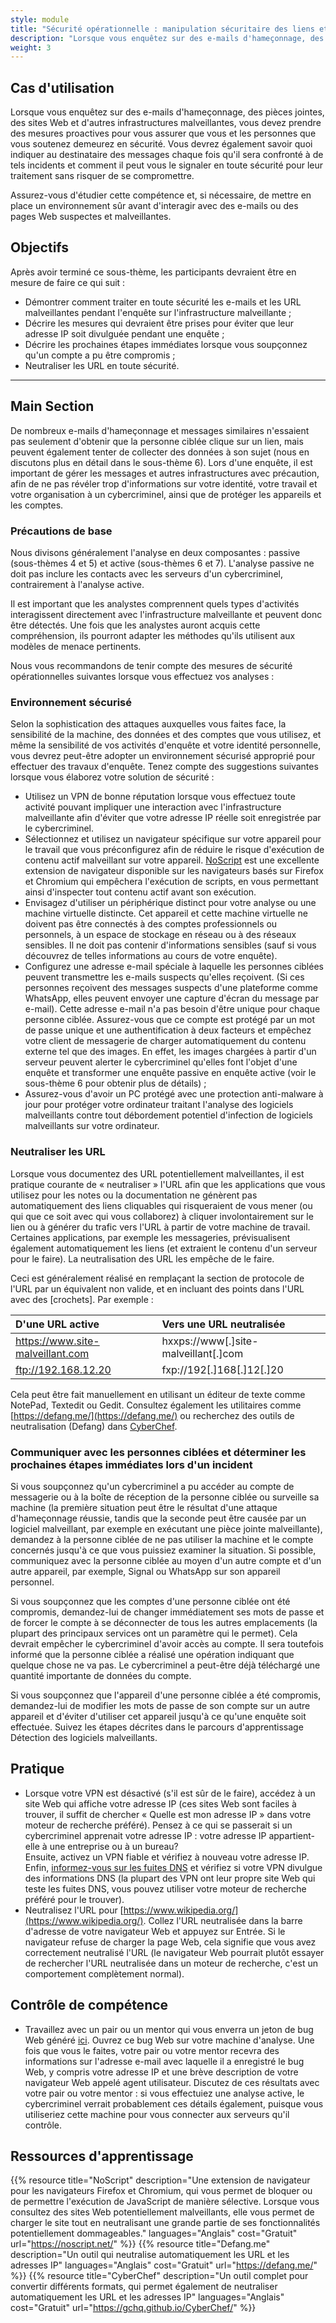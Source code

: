 ```yaml
---
style: module
title: "Sécurité opérationnelle : manipulation sécuritaire des liens et de l'infrastructure"
description: "Lorsque vous enquêtez sur des e-mails d'hameçonnage, des pièces jointes, des sites Web et d'autres infrastructures malveillantes, vous devez prendre des mesures proactives pour vous assurer que vous et les personnes que vous soutenez demeurez en sécurité. Assurez-vous d'étudier cette compétence et, si nécessaire, de mettre en place un environnement sûr avant d'interagir avec des e-mails ou des pages Web suspectes et malveillantes."
weight: 3
---
```


## Cas d'utilisation

Lorsque vous enquêtez sur des e-mails d'hameçonnage, des pièces jointes, des sites Web et d'autres infrastructures malveillantes, vous devez prendre des mesures proactives pour vous assurer que vous et les personnes que vous soutenez demeurez en sécurité. Vous devrez également savoir quoi indiquer au destinataire des messages chaque fois qu'il sera confronté à de tels incidents et comment il peut vous le signaler en toute sécurité pour leur traitement sans risquer de se compromettre.

Assurez-vous d'étudier cette compétence et, si nécessaire, de mettre en place un environnement sûr avant d'interagir avec des e-mails ou des pages Web suspectes et malveillantes.

## Objectifs

Après avoir terminé ce sous-thème, les participants devraient être en mesure de faire ce qui suit :

- Démontrer comment traiter en toute sécurité les e-mails et les URL malveillantes pendant l'enquête sur l'infrastructure malveillante ;
- Décrire les mesures qui devraient être prises pour éviter que leur adresse IP soit divulguée pendant une enquête ;
- Décrire les prochaines étapes immédiates lorsque vous soupçonnez qu'un compte a pu être compromis ;
- Neutraliser les URL en toute sécurité.

---

## Main Section

De nombreux e-mails d'hameçonnage et messages similaires n'essaient pas seulement d'obtenir que la personne ciblée clique sur un lien, mais peuvent également tenter de collecter des données à son sujet (nous en discutons plus en détail dans le sous-thème 6). Lors d'une enquête, il est important de gérer les messages et autres infrastructures avec précaution, afin de ne pas révéler trop d'informations sur votre identité, votre travail et votre organisation à un cybercriminel, ainsi que de protéger les appareils et les comptes.

### Précautions de base

Nous divisons généralement l'analyse en deux composantes : passive (sous-thèmes 4 et 5) et active (sous-thèmes 6 et 7). L'analyse passive ne doit pas inclure les contacts avec les serveurs d'un cybercriminel, contrairement à l'analyse active.

Il est important que les analystes comprennent quels types d'activités interagissent directement avec l'infrastructure malveillante et peuvent donc être détectés. Une fois que les analystes auront acquis cette compréhension, ils pourront adapter les méthodes qu'ils utilisent aux modèles de menace pertinents.

Nous vous recommandons de tenir compte des mesures de sécurité opérationnelles suivantes lorsque vous effectuez vos analyses :

### Environnement sécurisé

Selon la sophistication des attaques auxquelles vous faites face, la sensibilité de la machine, des données et des comptes que vous utilisez, et même la sensibilité de vos activités d'enquête et votre identité personnelle, vous devrez peut-être adopter un environnement sécurisé approprié pour effectuer des travaux d'enquête. Tenez compte des suggestions suivantes lorsque vous élaborez votre solution de sécurité :

- Utilisez un VPN de bonne réputation lorsque vous effectuez toute activité pouvant impliquer une interaction avec l'infrastructure malveillante afin d'éviter que votre adresse IP réelle soit enregistrée par le cybercriminel.
- Sélectionnez et utilisez un navigateur spécifique sur votre appareil pour le travail que vous préconfigurez afin de réduire le risque d'exécution de contenu actif malveillant sur votre appareil. [NoScript](https://noscript.net/) est une excellente extension de navigateur disponible sur les navigateurs basés sur Firefox et Chromium qui empêchera l'exécution de scripts, en vous permettant ainsi d'inspecter tout contenu actif avant son exécution.
- Envisagez d'utiliser un périphérique distinct pour votre analyse ou une machine virtuelle distincte. Cet appareil et cette machine virtuelle ne doivent pas être connectés à des comptes professionnels ou personnels, à un espace de stockage en réseau ou à des réseaux sensibles. Il ne doit pas contenir d'informations sensibles (sauf si vous découvrez de telles informations au cours de votre enquête).
- Configurez une adresse e-mail spéciale à laquelle les personnes ciblées peuvent transmettre les e-mails suspects qu'elles reçoivent. (Si ces personnes reçoivent des messages suspects d'une plateforme comme WhatsApp, elles peuvent envoyer une capture d'écran du message par e-mail). Cette adresse e-mail n'a pas besoin d'être unique pour chaque personne ciblée. Assurez-vous que ce compte est protégé par un mot de passe unique et une authentification à deux facteurs et empêchez votre client de messagerie de charger automatiquement du contenu externe tel que des images. En effet, les images chargées à partir d'un serveur peuvent alerter le cybercriminel qu'elles font l'objet d'une enquête et transformer une enquête passive en enquête active (voir le sous-thème 6 pour obtenir plus de détails) ;
- Assurez-vous d'avoir un PC protégé avec une protection anti-malware à jour pour protéger votre ordinateur traitant l'analyse des logiciels malveillants contre tout débordement potentiel d'infection de logiciels malveillants sur votre ordinateur.

### Neutraliser les URL

Lorsque vous documentez des URL potentiellement malveillantes, il est pratique courante de « neutraliser » l'URL afin que les applications que vous utilisez pour les notes ou la documentation ne génèrent pas automatiquement des liens cliquables qui risqueraient de vous mener (ou qui que ce soit avec qui vous collaborez) à cliquer involontairement sur le lien ou à générer du trafic vers l'URL à partir de votre machine de travail. Certaines applications, par exemple les messageries, prévisualisent également automatiquement les liens (et extraient le contenu d'un serveur pour le faire). La neutralisation des URL les empêche de le faire.

Ceci est généralement réalisé en remplaçant la section de protocole de l'URL par un équivalent non valide, et en incluant des points dans l'URL avec des [crochets]. Par exemple :

| D'une URL active                 | Vers une URL neutralisée             |
| :------------------------------- | :----------------------------------- |
| https://www.site-malveillant.com | hxxps://www[.]site-malveillant[.]com |
| ftp://192.168.12.20              | fxp://192[.]168[.]12[.]20            |

Cela peut être fait manuellement en utilisant un éditeur de texte comme NotePad, Textedit ou Gedit. Consultez également les utilitaires comme [https://defang.me/](https://defang.me/) ou recherchez des outils de neutralisation (Defang) dans [CyberChef](https://gchq.github.io/CyberChef).

### Communiquer avec les personnes ciblées et déterminer les prochaines étapes immédiates lors d'un incident

Si vous soupçonnez qu'un cybercriminel a pu accéder au compte de messagerie ou à la boîte de réception de la personne ciblée ou surveille sa machine (la première situation peut être le résultat d'une attaque d'hameçonnage réussie, tandis que la seconde peut être causée par un logiciel malveillant, par exemple en exécutant une pièce jointe malveillante), demandez à la personne ciblée de ne pas utiliser la machine et le compte concernés jusqu'à ce que vous puissiez examiner la situation. Si possible, communiquez avec la personne ciblée au moyen d'un autre compte et d'un autre appareil, par exemple, Signal ou WhatsApp sur son appareil personnel.

Si vous soupçonnez que les comptes d'une personne ciblée ont été compromis, demandez-lui de changer immédiatement ses mots de passe et de forcer le compte à se déconnecter de tous les autres emplacements (la plupart des principaux services ont un paramètre qui le permet). Cela devrait empêcher le cybercriminel d'avoir accès au compte. Il sera toutefois informé que la personne ciblée a réalisé une opération indiquant que quelque chose ne va pas. Le cybercriminel a peut-être déjà téléchargé une quantité importante de données du compte.

Si vous soupçonnez que l'appareil d'une personne ciblée a été compromis, demandez-lui de modifier les mots de passe de son compte sur un autre appareil et d'éviter d'utiliser cet appareil jusqu'à ce qu'une enquête soit effectuée. Suivez les étapes décrites dans le parcours d'apprentissage Détection des logiciels malveillants.

## Pratique

- Lorsque votre VPN est désactivé (s'il est sûr de le faire), accédez à un site Web qui affiche votre adresse IP (ces sites Web sont faciles à trouver, il suffit de chercher « Quelle est mon adresse IP » dans votre moteur de recherche préféré). Pensez à ce qui se passerait si un cybercriminel apprenait votre adresse IP : votre adresse IP appartient-elle à une entreprise ou à un bureau? \
  Ensuite, activez un VPN fiable et vérifiez à nouveau votre adresse IP. \
  Enfin, [informez-vous sur les fuites DNS](https://mullvad.net/en/help/all-about-dns-servers-and-privacy) et vérifiez si votre VPN divulgue des informations DNS (la plupart des VPN ont leur propre site Web qui teste les fuites DNS, vous pouvez utiliser votre moteur de recherche préféré pour le trouver).
- Neutralisez l'URL pour [https://www.wikipedia.org/](https://www.wikipedia.org/). Collez l'URL neutralisée dans la barre d'adresse de votre navigateur Web et appuyez sur Entrée. Si le navigateur refuse de charger la page Web, cela signifie que vous avez correctement neutralisé l'URL (le navigateur Web pourrait plutôt essayer de rechercher l'URL neutralisée dans un moteur de recherche, c'est un comportement complètement normal).

## Contrôle de compétence

- Travaillez avec un pair ou un mentor qui vous enverra un jeton de bug Web généré [ici](https://canarytokens.org/generate). Ouvrez ce bug Web sur votre machine d'analyse. Une fois que vous le faites, votre pair ou votre mentor recevra des informations sur l'adresse e-mail avec laquelle il a enregistré le bug Web, y compris votre adresse IP et une brève description de votre navigateur Web appelé agent utilisateur. Discutez de ces résultats avec votre pair ou votre mentor : si vous effectuiez une analyse active, le cybercriminel verrait probablement ces détails également, puisque vous utiliseriez cette machine pour vous connecter aux serveurs qu'il contrôle.

## Ressources d'apprentissage

{{% resource title="NoScript" description="Une extension de navigateur pour les navigateurs Firefox et Chromium, qui vous permet de bloquer ou de permettre l'exécution de JavaScript de manière sélective. Lorsque vous consultez des sites Web potentiellement malveillants, elle vous permet de charger le site tout en neutralisant une grande partie de ses fonctionnalités potentiellement dommageables." languages="Anglais" cost="Gratuit" url="https://noscript.net/" %}}
{{% resource title="Defang.me" description="Un outil qui neutralise automatiquement les URL et les adresses IP" languages="Anglais" cost="Gratuit" url="https://defang.me/" %}}
{{% resource title="CyberChef" description="Un outil complet pour convertir différents formats, qui permet également de neutraliser automatiquement les URL et les adresses IP" languages="Anglais" cost="Gratuit" url="https://gchq.github.io/CyberChef/" %}}


